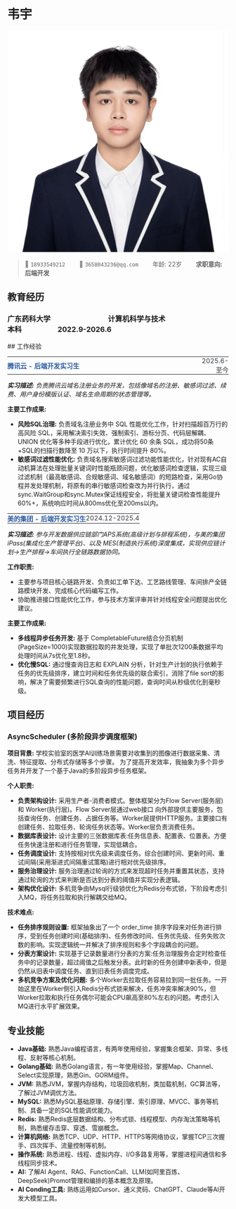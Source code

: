 # 韦宇

<img alt="avatar" src="yuawei.jpg">

> <span alt="icon">&#xe60f;</span> `18933549212`&emsp;&emsp; <span alt="icon">&#xe7ca;</span> `3658043236@qq.com`&emsp;&emsp; 年龄: 22岁&emsp;&emsp; **求职意向:** **后端开发**

## 教育经历

<div alt="entry-title">
    <h3>广东药科大学　　　　　　　　计算机科学与技术　　　　　　　　本科　　　　　2022.9-2026.6</h3>
</div>
## 工作经验

<table style="width: 100%; border: none; margin-bottom: 2mm;">
<tr style="border: none;">
<td style="border: none; padding: 0; font-weight: bold; font-size: 11pt; color: #2c5aa0;">腾讯云 - 后端开发实习生　　　　　　　　　　　　　　　　　　　　　　　　　　</td>
<td style="border: none; padding: 0; text-align: right; font-weight: normal; font-size: 11pt; color: #353a42;">2025.6-至今</td>
</tr>
</table>
<div>
<p><i><b>实习描述:</b> 负责腾讯云域名注册业务的开发，包括像域名的注册、敏感词过滤、续费、用户身份模版认证、域名生命周期的状态管理等。</i></p>
<p><b>主要工作成果:</b></p>
<ul>
    <li><b>风险SQL治理:</b> 负责域名注册业务中 SQL 性能优化工作，针对扫描超百万行的高风险 SQL，采用解决索引失效、强制索引、游标分页、代码层解耦、UNION 优化等多种手段进行优化，累计优化 60 余条 SQL，成功将50条+SQL的扫描行数降至 10 万以下，执行时间提升 80%。</li>
    <li><b>敏感词过滤性能优化:</b> 负责域名搜索敏感词过滤功能性能优化，针对现有AC自动机算法在处理批量关键词时性能瓶颈问题，优化敏感词检查逻辑，实现三级过滤机制（最高敏感词、合规敏感词、域名敏感词）的短路检查，采用Go协程并发处理机制，将原有的串行敏感词检查改为并行执行，通过sync.WaitGroup和sync.Mutex保证线程安全，将批量关键词检查性能提升60%+，系统响应时间从800ms优化至200ms以内。</li>
</ul>
</div>

<table style="width: 100%; border: none;">
<tr style="border: none;">
<td style="border: none; padding: 0; font-weight: bold; font-size: 11pt; color: #2c5aa0;">美的集团 - 后端开发实习生</td>
<td style="border: none; padding: 0; text-align: right; font-weight: normal; font-size: 11pt; color: #353a42;">2024.12-2025.4</td>
</tr>
</table>
<div>
<p><i><b>实习描述:</b> 参与开发数据供应链部门APS系统(高级计划与排程系统)，与美的集团iPass(集成化生产管理平台)、以及 MES(制造执行系统)深度集成，实现供应链计划→生产排程→车间执行全链路数据协同。</i></p>
<p><b>工作职责:</b></p>
<ul>
    <li>主要参与项目核心链路开发、负责如工单下达、工艺路线管理、车间排产全链路模块开发、完成核心代码编写工作。</li>
    <li>协助推进接口性能优化工作，参与技术方案评审并针对线程安全问题提出优化建议。</li>
</ul>
<p><b>主要工作成果:</b></p>
<ul>
    <li><b>多线程异步任务开发:</b> 基于 CompletableFuture结合分页机制(PageSize=1000)实现数据拉取的并发处理，实现了单批次1200条数据平均处理时间从7s优化至1.8秒。</li>
    <li><b>优化慢SQL:</b> 通过慢查询日志和 EXPLAIN 分析，针对生产计划的执行依赖于任务的优先级排序，建立时间和任务优先级的联合索引，消除了file sort的影响，解决了需要频繁进行SQL查询的性能问题，查询时间从秒级优化到毫秒级。</li>
</ul>
</div>

## 项目经历

<div alt="entry-title">
    <h3>AsyncScheduler (多阶段异步调度框架)</h3>
</div>
<div>
<p><b>项目背景:</b> 学校实验室的医学AI训练场景需要对收集到的图像进行数据采集、清洗、特征提取、分布式存储等多个步骤。 为了提高开发效率，我抽象为多个异步任务并开发了一个基于Java的多阶段异步任务框架。</p>
<p><b>个人职责:</b></p>
<ul>
    <li><b>负责架构设计:</b> 采用生产者-消费者模式。整体框架分为Flow Server(服务层)和 Worker(执行层)。Flow Server层通过web接口 向外部提供主要服务，包括查询任务、创建任务、占据任务等。Worker层提供HTTP服务。主要接口有创建任务、拉取任务、轮询任务状态等。Worker层负责消费任务。</li>
    <li><b>数据库表设计:</b> 设计主要的三张数据库表:任务信息表、配置表、位置表。方便任务快速注册和进行任务管理，实现低耦合。</li>
    <li><b>任务调度设计:</b> 支持按相对优先级来调度任务。综合创建时间、更新时间、重试间隔(采用渐进式间隔重试策略)进行相对优先级排序。</li>
    <li><b>服务治理设计:</b> 服务治理通过轮询的方式来发现超时任务并重置其状态，支持通过轮询的方式来判断是否达到分表的阈值并实现分表逻辑。</li>
    <li><b>架构优化设计:</b> 多机竞争由Mysql行级锁优化为Redis分布式锁，下阶段考虑引入MQ，将任务拉取和执行解耦交给MQ。</li>
</ul>
<p><b>技术难点:</b></p>
<ul>
    <li><b>任务排序规则设置:</b> 框架抽象出了一个 order_time 排序字段来对任务进行排序，受到任务创建时间(基础排序)、任务修改时间、任务优先级、任务失败次数的影响。实现逻辑统一并解决了排序规则和多个字段耦合的问题。</li>
    <li><b>分表方案设计:</b> 实现基于记录数量进行分表的方案:任务治理服务会定时检查任务中的记录数量，超过阈值之后触发分表。此时新的任务创建中新表中，但是仍然从旧表中调度任务、直到旧表任务调度完成。</li>
    <li><b>多机竞争方案及优化问题:</b> 多个Worker去拉取任务容易拉到同一批任务。一开始这里在Worker侧引入Redis分布式锁来解决，任务冲突率解决90%，但Worker拉取和执行任务偶尔可能会CPU飙高至80%左右的问题。考虑引入MQ进行水平扩展效果。</li>
</ul>
</div>

## 专业技能
- **Java基础:** 熟悉Java编程语言，有两年使用经验，掌握集合框架、异常、多线程、反射等核心机制。
- **Golang基础:** 熟悉Golang语言，有一年使用经验，掌握Map、Channel、Select实现原理，熟悉Gin、GORM组件。
- **JVM:** 熟悉JVM，掌握内存结构，垃圾回收机制，类加载机制，GC算法等，了解过JVM调优方法。
- **MySQL:** 熟悉MySQL基础原理、存储引擎、索引原理、MVCC、事务等机制、具备一定的SQL性能调优能力。
- **Redis:** 熟悉Redis底层数据结构、分布式锁、线程模型、内存淘汰策略等机制，熟悉缓存击穿、穿透、雪崩概念。
- **计算机网络:** 熟悉TCP、UDP、HTTP、HTTPS等网络协议，掌握TCP三次握手、四次挥手、流量控制等机制。
- **操作系统:** 熟悉进程、线程、虚拟内存、I/O多路复用等，掌握进程间通信和多线程同步技术。
- **AI:** 了解AI Agent、RAG、FunctionCall、LLM(如阿里百炼、DeepSeek)Promot管理和编排的基本概念及原理。
- **AI Conding工具:** 熟练运用如Cursor、通义灵码、ChatGPT、Claude等AI开发大模型工具。